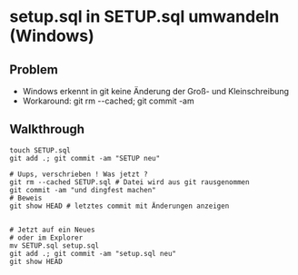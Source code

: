 # setup.sql in SETUP.sql umwandeln (Windows) 

## Problem 

  * Windows erkennt in git keine Änderung der Groß- und Kleinschreibung 
  * Workaround: git rm --cached; git commit -am 

## Walkthrough 

```
touch SETUP.sql 
git add .; git commit -am "SETUP neu" 

# Uups, verschrieben ! Was jetzt ? 
git rm --cached SETUP.sql # Datei wird aus git rausgenommen 
git commit -am "und dingfest machen" 
# Beweis 
git show HEAD # letztes commit mit Änderungen anzeigen 


# Jetzt auf ein Neues 
# oder im Explorer
mv SETUP.sql setup.sql
git add .; git commit -am "setup.sql neu" 
git show HEAD 

```
